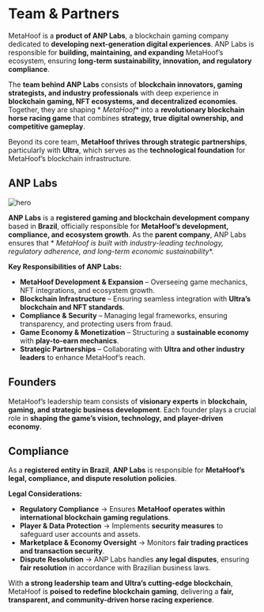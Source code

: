 # Team & Partners 

MetaHoof is a **product of ANP Labs**, a blockchain gaming company dedicated to **developing next-generation digital
experiences**. ANP Labs is responsible for **building, maintaining, and expanding** MetaHoof’s ecosystem, ensuring **long-term sustainability, innovation, and regulatory compliance**.

The **team behind ANP Labs** consists of **blockchain innovators, gaming strategists, and industry professionals** with
deep experience in **blockchain gaming, NFT ecosystems, and decentralized economies**. Together, they are shaping *
*MetaHoof** into a **revolutionary blockchain horse racing game** that combines **strategy, true digital ownership, and
competitive gameplay**.

Beyond its core team, **MetaHoof thrives through strategic partnerships**, particularly with **Ultra**, which serves as
the **technological foundation** for MetaHoof’s blockchain infrastructure.

## ANP Labs

![hero](/img/anp_labs.png)

**ANP Labs** is a **registered gaming and blockchain development company** based in **Brazil**, officially responsible
for **MetaHoof’s development, compliance, and ecosystem growth**. As the **parent company**, ANP Labs ensures that *
*MetaHoof is built with industry-leading technology, regulatory adherence, and long-term economic sustainability**.

**Key Responsibilities of ANP Labs:**

- **MetaHoof Development & Expansion** – Overseeing game mechanics, NFT integrations, and ecosystem growth.
- **Blockchain Infrastructure** – Ensuring seamless integration with **Ultra’s blockchain and NFT standards**.
- **Compliance & Security** – Managing legal frameworks, ensuring transparency, and protecting users from fraud.
- **Game Economy & Monetization** – Structuring a **sustainable economy** with **play-to-earn mechanics**.
- **Strategic Partnerships** – Collaborating with **Ultra and other industry leaders** to enhance MetaHoof’s reach.

## Founders

MetaHoof’s leadership team consists of **visionary experts** in **blockchain, gaming, and strategic business development**. 
Each founder plays a crucial role in **shaping the game’s vision, technology, and player-driven economy**.

<script setup>
import { VPTeamMembers } from 'vitepress/theme'

const members = [
  {
    avatar: '/img/team/paulo.png',
    name: 'Paulo Lima',
    title: 'Founder',
    desc: 'Paulo is the creator and visionary behind MetaHoof, leading the game’s technical development, blockchain integration, and strategic direction. ',
    links: [
      { icon: 'linkedin', link: 'https://www.linkedin.com/in/pflima' },
      { icon: 'x', link: 'https://twitter.com/pflima92' }
    ]
  },
  {
    avatar: '/img/team/ali.png',
    name: 'Aline Cruz',
    title: 'Co-founder',
    desc: 'Ali manages operations, partnerships, and in-game policies, ensuring stable gameplay, financial sustainability, and player engagement.',
    links: [
      { icon: 'linkedin', link: 'https://www.linkedin.com/in/alinefncruz' },
    ]
  },
  {
    avatar: '/img/team/nico.png',
    name: 'Nicolau Brandt',
    title: 'Co-founder',
    desc: 'Nico leads MetaHoof’s marketing, brand positioning, and business expansion, ensuring growth and engagement within the Ultra ecosystem.',
    links: [
        { icon: 'linkedin', link: 'https://www.linkedin.com/in/nicolau-brandt/' }
    ]
  },
]
</script>

<VPTeamMembers size="medium" :members />

## Compliance

As a **registered entity in Brazil**, **ANP Labs** is responsible for **MetaHoof’s legal, compliance, and dispute
resolution policies**.

**Legal Considerations:**

- **Regulatory Compliance** → Ensures **MetaHoof operates within international blockchain gaming regulations**.
- **Player & Data Protection** → Implements **security measures** to safeguard user accounts and assets.
- **Marketplace & Economy Oversight** → Monitors **fair trading practices and transaction security**.
- **Dispute Resolution** → ANP Labs handles **any legal disputes**, ensuring **fair resolution** in accordance with
  Brazilian business laws.

With **a strong leadership team and Ultra’s cutting-edge blockchain**, MetaHoof is **poised to redefine blockchain
gaming**, delivering a **fair, transparent, and community-driven horse racing experience**.
